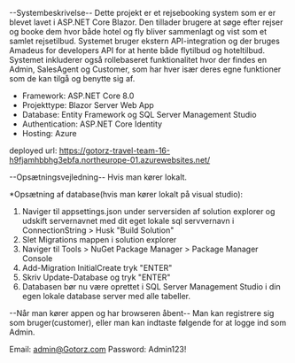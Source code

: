 --Systembeskrivelse--
Dette projekt er et rejsebooking system som er er blevet lavet i ASP.NET Core Blazor. Den tillader brugere at søge efter rejser og booke 
dem hvor både hotel og fly bliver sammenlagt og vist som et samlet rejsetilbud. Systemet bruger ekstern API-integration og der bruges
Amadeus for developers API for at hente både flytilbud og hoteltilbud. Systemet inkluderer også rollebaseret funktionalitet hvor der findes en
Admin, SalesAgent og Customer, som har hver især deres egne funktioner som de kan tilgå og benytte sig af.

* Framework: ASP.NET Core 8.0
* Projekttype: Blazor Server Web App
* Database: Entity Framework og SQL Server Management Studio
* Authentication: ASP.NET Core Identity
* Hosting: Azure

deployed url: https://gotorz-travel-team-16-h9fjamhbbhg3ebfa.northeurope-01.azurewebsites.net/

--Opsætningsvejledning--
Hvis man kører lokalt.

*Opsætning af database(hvis man kører lokalt på visual studio): 

1. Naviger til appsettings.json under serversiden af solution explorer og udskift servernavnet med dit eget lokale sql servvernavn i ConnectionString > Husk "Build Solution"
2. Slet Migrations mappen i solution explorer
3. Naviger til Tools > NuGet Package Manager > Package Manager Console
4. Add-Migration InitialCreate tryk "ENTER"
5. Skriv Update-Database og tryk "ENTER"
6. Databasen bør nu være oprettet i SQL Server Management Studio i din egen lokale database server med alle tabeller.
                        
--Når man kører appen og har browseren åbent--
Man kan registrere sig som bruger(customer),
eller man kan indtaste følgende for at logge ind som Admin.

Email:    admin@Gotorz.com
Password: Admin123!



